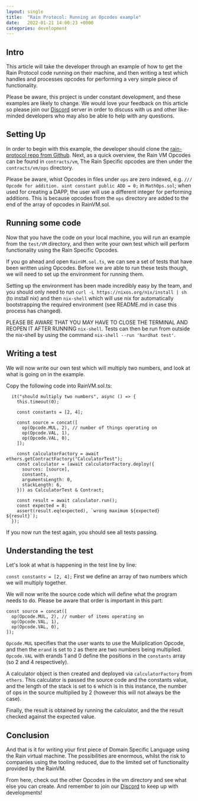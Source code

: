 ```yaml
---
layout: single
title:  "Rain Protocol: Running an Opcodes example"
date:   2022-01-21 14:00:23 +0000
categories: development
---
```


## Intro

This article will take the developer through an example of how to get the Rain Protocol code running on their machine, and then writing a test which handles and processes opcodes for performing a very simple piece of functionality. 

Please be aware, this project is under constant development, and these examples are likely to change. We would love your feedback on this article so please join our [Discord][discord] server in order to discuss with us and other like-minded developers who may also be able to help with any questions.

## Setting Up

In order to begin with this example, the developer should clone the [rain-protocol repo from Github][github]. Next, as a quick overview, the Rain VM Opcodes can be found in `contracts/vm`, The Rain Specific opcodes are then under the `contracts/vm/ops` directory.

Please be aware, whist Opcodes in files under `ops` are zero indexed, e.g. `/// Opcode for addition. uint constant public ADD = 0;` in `MathOps.sol`; when used for creating a DAPP, the user will use a different integer for performing additions. This is because opcodes from the `ops` directory are added to the end of the array of opcodes in RainVM.sol.
                                                                                                                                                                                                                                                            
## Running some code

Now that you have the code on your local machine, you will run an example from the `test/VM` directory, and then write your own test which will perform functionality using the Rain Specific Opcodes.

If you go ahead and open `RainVM.sol.ts`, we can see a set of tests that have been written using Opcodes. Before we are able to run these tests though, we will need to set up the environment for running them.

Setting up the environment has been made incredibly easy by the team, and you should only need to run `curl -L https://nixos.org/nix/install | sh` (to install nix) and then `nix-shell` which will use nix for automatically bootstrapping the required environment (see README.md in case this process has changed). 

PLEASE BE AWARE THAT YOU MAY HAVE TO CLOSE THE TERMINAL AND REOPEN IT AFTER RUNNING `nix-shell`.  Tests can then be run from outside the nix-shell by using the command `nix-shell --run 'hardhat test'`. 

## Writing a test

We will now write our own test which will multiply two numbers, and look at what is going on in the example.

Copy the following code into RainVM.sol.ts:

```
  it("should multiply two numbers", async () => {
    this.timeout(0);

    const constants = [2, 4];

    const source = concat([
      op(Opcode.MUL, 2), // number of things operating on
      op(Opcode.VAL, 1),
      op(Opcode.VAL, 0),
    ]);

    const calculatorFactory = await ethers.getContractFactory("CalculatorTest");
    const calculator = (await calculatorFactory.deploy({
      sources: [source],
      constants,
      argumentsLength: 0,
      stackLength: 6,
    })) as CalculatorTest & Contract;

    const result = await calculator.run();
    const expected = 8;
    assert(result.eq(expected), `wrong maximum ${expected} ${result}`);
  });

```

If you now run the test again, you should see all tests passing.

## Understanding the test

Let's look at what is happening in the test line by line:

`const constants = [2, 4];` First we define an array of two numbers which we will multiply together.

We will now write the source code which will define what the program needs to do. Please be aware that order is important in this part:

```
const source = concat([
  op(Opcode.MUL, 2), // number of items operating on
  op(Opcode.VAL, 1),
  op(Opcode.VAL, 0),
]);
```

`Opcode.MUL` specifies that the user wants to use the Muliplication Opcode, and then the `erand` is set to `2` as there are two numbers being multiplied.
`Opcode.VAL` with erands 1 and 0 define the positions in the `constants` array (so 2 and 4 respectively).

A calculator object is then created and deployed via `calculatorFactory` from `ethers`. This calculator is passed the source code and the constants value, and the length of the stack is set to `6` which is in this instance, the number of ops in the source multiplied by 2 (however this will not always be the case).

Finally, the result is obtained by running the calculator, and the the result checked against the expected value.

## Conclusion

And that is it for writing your first piece of Domain Specific Language using the Rain virtual machine. The possibilities are enormous, whilst the risk to companies using the tooling reduced, due to the limited set of functionality provided by the RainVM.

From here, check out the other Opcodes in the vm directory and see what else you can create. And remember to join our [Discord][discord] to keep up with developments! 

[discord]: https://discord.gg/dzYS3JSwDP
[github]: https://github.com/beehive-innovation/rain-protocol